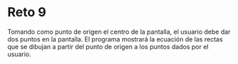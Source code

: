 # Reto 9

Tomando como punto de origen el centro de la pantalla, el usuario debe dar dos puntos en la pantalla. El programa mostrará la ecuación de las rectas que se dibujan a partir del punto de origen a los puntos dados por el usuario.